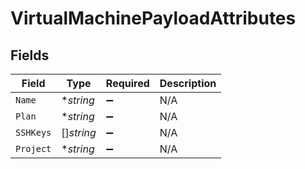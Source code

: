 # VirtualMachinePayloadAttributes


## Fields

| Field              | Type               | Required           | Description        |
| ------------------ | ------------------ | ------------------ | ------------------ |
| `Name`             | **string*          | :heavy_minus_sign: | N/A                |
| `Plan`             | **string*          | :heavy_minus_sign: | N/A                |
| `SSHKeys`          | []*string*         | :heavy_minus_sign: | N/A                |
| `Project`          | **string*          | :heavy_minus_sign: | N/A                |